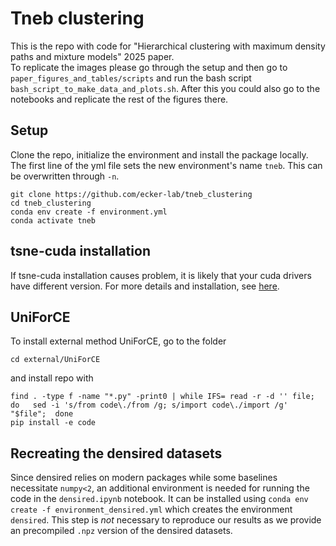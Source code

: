 # Tneb clustering
This is the repo with code for "Hierarchical clustering with maximum density paths and mixture models" 2025 paper.  
To replicate the images please go through the setup and then go to `paper_figures_and_tables/scripts` and run the bash script `bash_script_to_make_data_and_plots.sh`. After this you could also go to the notebooks and replicate the rest of the figures there.

## Setup
Clone the repo, initialize the environment and install the package locally.
The first line of the yml file sets the new environment's name `tneb`. This can be overwritten through `-n`.
```
git clone https://github.com/ecker-lab/tneb_clustering
cd tneb_clustering
conda env create -f environment.yml 
conda activate tneb 
```

## tsne-cuda installation
If tsne-cuda installation causes problem, it is likely that your cuda drivers have different version. For more details and installation, see [here](https://github.com/CannyLab/tsne-cuda/blob/main/INSTALL.md).

## UniForCE

To install external method UniForCE, go to the folder
```
cd external/UniForCE
```
and install repo with
```
find . -type f -name "*.py" -print0 | while IFS= read -r -d '' file; do   sed -i 's/from code\./from /g; s/import code\./import /g' "$file";  done
pip install -e code
```

## Recreating the densired datasets

Since densired relies on modern packages while some baselines necessitate `numpy<2`, an additional environment is needed for running the code in the `densired.ipynb` notebook. It can be installed using `conda env create -f environment_densired.yml` which creates the environment `densired`. This step is _not_ necessary to reproduce our results as we provide an precompiled `.npz` version of the densired datasets.
